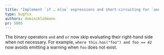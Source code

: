 ```yaml
---
title: "Implement `if … else` expressions and short-circuiting for `and` / `or`"
type: bugfix
authors: dominiklohmann
pr: 5085
---
```


The binary operators `and` and `or` now skip evaluating their right-hand side
when not necessary. For example, `where this.has("foo") and foo == 42` now
avoids emitting a warning when `foo` does not exist.
